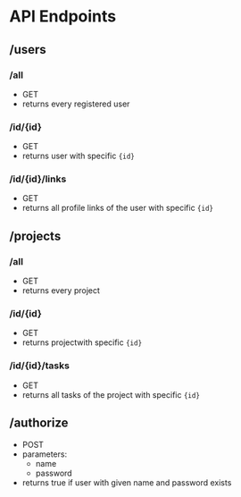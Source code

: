 # API Endpoints

## /users
### /all
*  GET
* returns every registered user
### /id/{id}
*  GET
* returns user with specific `{id}`
### /id/{id}/links
*  GET
* returns all profile links of the user with specific `{id}`

## /projects
### /all
*  GET
* returns every project
### /id/{id}
*  GET
* returns projectwith specific `{id}`
### /id/{id}/tasks
*  GET
* returns all tasks of the project with specific `{id}`

## /authorize
*  POST
* parameters:
	*  name
	* password
* returns true if user with given name and password exists

